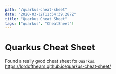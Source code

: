 ```yaml
---
path: "/quarkus-cheat-sheet"
date: "2020-03-02T11:54:39.287Z"
title: "Quarkus Cheat Sheet"
tags: ["quarkus", "CheatSheet"]
---
```


# Quarkus Cheat Sheet

Found a really good cheat sheet for `Quarkus`. https://lordofthejars.github.io/quarkus-cheat-sheet/
